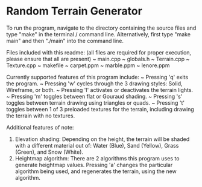 # Random Terrain Generator

To run the program, navigate to the directory containing the source files and type "make" in the terminal / command line.
Alternatively, first type "make main" and then "./main" into the command line.

Files included with this readme: (all files are required for proper execution, please ensure that all are present)
~ main.cpp
~ globals.h
~ Terrain.cpp
~ Texture.cpp
~ makefile
~ carpet.ppm
~ marble.ppm
~ lenore.ppm

Currently supported features of this program include:
~ Pressing 'q' exits the program.
~ Pressing 'w' cycles through the 3 drawing styles: Solid, Wireframe, or both.
~ Pressing 'l' activates or deactivates the terrain lights.
~ Pressing 'm' toggles between flat or Gouraud shading.
~ Pressing 's' toggles between terrain drawing using triangles or quads.
~ Pressing 't' toggles between 1 of 3 preloaded textures for the terrain,
  including drawing the terrain with no textures.

Additional features of note:
1. Elevation shading:
   Depending on the height, the terrain will be shaded
   with a different material out of:
   Water (Blue), Sand (Yellow), Grass (Green), and Snow (White).
2. Heightmap algorithm:
   There are 2 algorithms this program uses to generate heightmap values.
   Pressing 'a' changes the particular algorithm being used,
   and regenerates the terrain, using the new algorithm.
